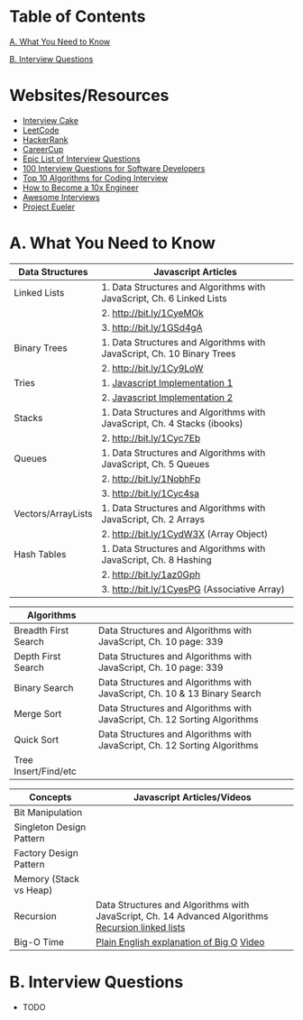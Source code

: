 Table of Contents
=================
[A. What You Need to Know](#a-what-you-need-to-know)

[B. Interview Questions](#b-interview-questions)


# Websites/Resources
- [Interview Cake](https://www.interviewcake.com/)
- [LeetCode](https://leetcode.com/)
- [HackerRank](https://www.hackerrank.com/)
- [CareerCup](https://www.careercup.com/page?pid=software-engineer-developer-interview-questions)
- [Epic List of Interview Questions](http://katemats.com/interview-questions/)
- [100 Interview Questions for Software Developers](http://noop.nl/2009/01/100-interview-questions-for-software-developers.html)
- [Top 10 Algorithms for Coding Interview](http://www.programcreek.com/2012/11/top-10-algorithms-for-coding-interview/)
- [How to Become a 10x Engineer](https://blog.jixee.me/how-to-become-a-10x-engineer/)
- [Awesome Interviews](https://github.com/MaximAbramchuck/awesome-interview-questions)
- [Project Eueler](https://projecteuler.net)



A. What You Need to Know
========================

| Data Structures |    Javascript Articles                                                        |
| --------------- | ----------------------------------------------------------------------------- |
|  Linked Lists   |     1. Data Structures and Algorithms with JavaScript, Ch. 6 Linked Lists     |
|                 |     2. http://bit.ly/1CyeMOk                                                  |
|                 |     3. http://bit.ly/1GSd4gA                                                  |
|  Binary Trees   |     1. Data Structures and Algorithms with JavaScript, Ch. 10 Binary Trees    |
|                 |     2. http://bit.ly/1Cy9LoW                                                  |
| Tries           |     1. [Javascript Implementation 1](http://bit.ly/1NodIb5)                   |
|                 |     2. [Javascript Implementation 2](http://bit.ly/1J9hLS7)                   |
| Stacks          |     1. Data Structures and Algorithms with JavaScript, Ch. 4 Stacks (ibooks)  |
|                 |     2. http://bit.ly/1Cyc7Eb                                                  |
| Queues          |     1. Data Structures and Algorithms with JavaScript, Ch. 5 Queues           |
|                 |     2. http://bit.ly/1NobhFp                                                  |
|                 |     3. http://bit.ly/1Cyc4sa                                                  |
|Vectors/ArrayLists|    1. Data Structures and Algorithms with JavaScript, Ch. 2 Arrays           |
|                 |     2. http://bit.ly/1CydW3X (Array Object)                                   |
| Hash Tables     |     1. Data Structures and Algorithms with JavaScript, Ch. 8 Hashing          |
|                 |     2. http://bit.ly/1az0Gph                                                  |
|                 |     3. http://bit.ly/1CyesPG (Associative Array)                              |

| Algorithms            |                                                                         |
| --------------------- | ----------------------------------------------------------------------- |
| Breadth First Search  |    Data Structures and Algorithms with JavaScript, Ch. 10 page: 339     |
| Depth First Search    | Data Structures and Algorithms with JavaScript, Ch. 10 page: 339        |
| Binary Search         | Data Structures and Algorithms with JavaScript, Ch. 10 & 13 Binary Search |
| Merge Sort            | Data Structures and Algorithms with JavaScript, Ch. 12 Sorting Algorithms |
| Quick Sort            | Data Structures and Algorithms with JavaScript, Ch. 12 Sorting Algorithms |
| Tree Insert/Find/etc  |    |



| Concepts              | Javascript Articles/Videos                                               |
| --------------------- | ------------------------------------------------------------------------ |
| Bit Manipulation      |   |
| Singleton Design Pattern |   |
| Factory Design Pattern |    |
| Memory (Stack vs Heap) |    |
| Recursion              | Data Structures and Algorithms with JavaScript, Ch. 14 Advanced Algorithms [Recursion linked lists](http://bit.ly/1aoMf6T) |
| Big-O Time             | [Plain English explanation of Big O](http://bit.ly/1yzK0cE) [Video](http://bit.ly/1z1vfKv) |




# B. Interview Questions

- TODO
<!--
  Chapter 1 | Arrays and Strings
  
    1.1 Has Unique Chars Algorithm                         0
    1.2 Reverse String Algorithm                           0
    1.3 Remove Duplicates Within a String                  0
    1.4 Two Strings Anagrams                               0
    1.5 String Replace                                     0
    1.6 Rotate Matrix 90 Degrees                           0 HARD YES
    1.7 Set Row & Column All to Zero                       0 YES
    1.8 Is Substring                                       0
    
  Chapter 2 | Linked Lists
    2.1 Remove Duplicates From an Unsorted Linked List     00
    2.2 Nth to Last Element in Singly Linked List          0   
    2.3 Delete Node in Middle of Single Linked List        0
    2.4 Add Two Numbers Return Sum as Single Linked List   X NEVER FINISHED
    2.5 Return Node at Beginning of Circular Linked List   
    
  Chapter 3 | Stacks and Queues
    3.1 Single Array to Implement Three Stacks
    3.2 
    3.3 
    3.4 
    3.5 
    3.6 
  Chapter 4 | Trees and Graphs
    4.1 
    4.2 
    4.3 
    4.4 
    4.5 
    4.6 
    4.7 
    4.8 
Concepts and Algorithms
  Chapter 5 | Bit Manipulation
    5.1 
    5.2 
    5.3 
    5.4 
    5.5 
    5.6 
    5.7 
  Chapter 6 | Brain Teasers
    6.1 
    6.2 
    6.3 
    6.4 
    6.5 
    6.6 
  Chapter 7 | Object Oriented Design
    7.1 
    7.2 
    7.3 
    7.4 
    7.5 
    7.6 
    7.7 
    7.8 
    7.9 
    7.10 
  Chapter 8 | Recursion
    8.1 
    8.2 
    8.3 
    8.4 
    8.5 
    8.6 
    8.7 
    8.8 
  Chapter 9 | Sorting and Searching
    9.1 
    9.2 
    9.3 
    9.4 
    9.5 
    9.6 
    9.7 
  Chapter 10 | Mathematical
    10.1 
    10.2 
    10.3 
    10.4 
    10.5 
    10.6 
    10.7 
  Chapter 11 | Testing
    11.1 
    11.2 
    11.3 
    11.4 
    11.5 
    11.6 
  Chapter 12 | System Design and Memory Limits
    12.1 
    12.2 
    12.3 
    12.4 
    12.5 
    12.6 
    12.7 
Knowledge Based
  Chapter 13 | C++
  Chapter 14 | Java
  Chapter 15 | Databases
  Chapter 16 | Low Level
  Chapter 17 | Networking
  Chapter 18 | Threads and Locks
    18.1 
    18.2 
    18.3 
    18.4 
    18.5 
    18.6 
Additional Review Problems
  Chapter 19 | Moderate
  Chapter 20 | Hard


-->


